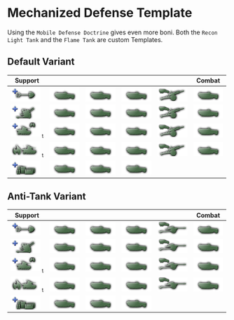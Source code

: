 # Mechanized Defense Template

Using the `Mobile Defense Doctrine` gives even more boni. Both the `Recon Light
Tank` and the `Flame Tank` are custom Templates.

## Default Variant

| Support                                                              |                      |                      |                      |                        | Combat               |
|----------------------------------------------------------------------|----------------------|----------------------|----------------------|------------------------|----------------------|
| ![Engineer][engi]                                                    | ![Mechanized][mecha] | ![Mechanized][mecha] | ![Mechanized][mecha] | ![Mot. Arty][mot_arty] | ![Mechanized][mecha] |
| ![Anti-Air][aa]                                                      | ![Mechanized][mecha] | ![Mechanized][mecha] | ![Mechanized][mecha] | ![Mot. Arty][mot_arty] | ![Mechanized][mecha] |
| ![Recon Light Tank][recon_light] [<sub>t</sub>](recon_light_tank.md) | ![Mechanized][mecha] | ![Mechanized][mecha] | ![Mechanized][mecha] | ![Mot. Arty][mot_arty] | ![Mechanized][mecha] |
| ![Flame Tank][flame_tank] [<sub>t</sub>](flame_tank.md)              | ![Mechanized][mecha] | ![Mechanized][mecha] | ![Mechanized][mecha] | ![Mot. Arty][mot_arty] | ![Mechanized][mecha] |
| ![Logistic][logi]                                                    | ![Mechanized][mecha] | ![Mechanized][mecha] | ![Mechanized][mecha] |                        |                      |

## Anti-Tank Variant

| Support                                                              |                      |                      |                      |                    | Combat               |
|----------------------------------------------------------------------|----------------------|----------------------|----------------------|--------------------|----------------------|
| ![Engineer][engi]                                                    | ![Mechanized][mecha] | ![Mechanized][mecha] | ![Mechanized][mecha] | ![Mot. AT][mot_at] | ![Mechanized][mecha] |
| ![Anti-Air][aa]                                                      | ![Mechanized][mecha] | ![Mechanized][mecha] | ![Mechanized][mecha] | ![Mot. AT][mot_at] | ![Mechanized][mecha] |
| ![Recon Light Tank][recon_light] [<sub>t</sub>](recon_light_tank.md) | ![Mechanized][mecha] | ![Mechanized][mecha] | ![Mechanized][mecha] | ![Mot. AT][mot_at] | ![Mechanized][mecha] |
| ![Flame Tank][flame_tank] [<sub>t</sub>](flame_tank.md)              | ![Mechanized][mecha] | ![Mechanized][mecha] | ![Mechanized][mecha] | ![Mot. AT][mot_at] | ![Mechanized][mecha] |
| ![Logistic][logi]                                                    | ![Mechanized][mecha] | ![Mechanized][mecha] | ![Mechanized][mecha] |                    |                      |

[flame_tank]: ../assets/unit_light_flamethrower_tank_icon.png "Light Flame Tank"
[recon_light]: ../assets/support_unit_armored_recon_icon.png "Recon Light Tank"
[logi]: ../assets/support_unit_logistics_company_icon.png "Logistics Company"
[aa]: ../assets/support_unit_anti_air_icon.png "Anti-Air Support Company"
[engi]: ../assets/unit_engineer_icon.png "Engineer Company"
[mecha]: ../assets/unit_mechanized_icon.png "Mechanized"
[mot_arty]: ../assets/unit_mot_art_icon.png "Motorized Artillery"
[mot_at]: ../assets/unit_mot_at_icon.png "Motorized Anti-Tank"
